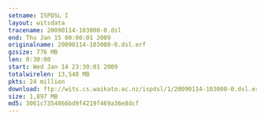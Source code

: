 ```yaml
---
setname: ISPDSL I
layout: witsdata
tracename: 20090114-103000-0.dsl
end: Thu Jan 15 00:00:01 2009
originalname: 20090114-103000-0.dsl.erf
gzsize: 776 MB
len: 0:30:00
start: Wed Jan 14 23:30:01 2009
totalwirelen: 13,548 MB
pkts: 24 million
download: ftp://wits.cs.waikato.ac.nz/ispdsl/1/20090114-103000-0.dsl.erf.gz
size: 1,897 MB
md5: 3061c7354866bd9f4219f469a36e8dcf
---
```

